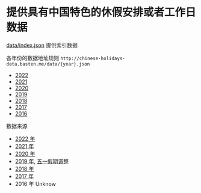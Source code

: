 # 提供具有中国特色的休假安排或者工作日数据

[data/index.json](http://chinese-holidays-data.basten.me/data/index.json) 提供索引数据

各年份的数据地址规则 `http://chinese-holidays-data.basten.me/data/{year}.json`

* [2022](http://chinese-holidays-data.basten.me/data/2022.json)
* [2021](http://chinese-holidays-data.basten.me/data/2021.json)
* [2020](http://chinese-holidays-data.basten.me/data/2020.json)
* [2019](http://chinese-holidays-data.basten.me/data/2019.json)
* [2018](http://chinese-holidays-data.basten.me/data/2018.json)
* [2017](http://chinese-holidays-data.basten.me/data/2017.json)
* [2016](http://chinese-holidays-data.basten.me/data/2016.json)

数据来源

* [2022 年](http://www.gov.cn/zhengce/content/2021-10/25/content_5644835.htm)
* [2021 年](http://www.gov.cn/zhengce/content/2020-11/25/content_5564127.htm)
* [2020 年](http://www.gov.cn/zhengce/content/2019-11/21/content_5454164.htm)
* [2019 年](http://www.gov.cn/zhengce/content/2018-12/06/content_5346276.htm), [五一假期调整](http://www.gov.cn/zhengce/content/2019-03/22/content_5375877.htm)
* [2018 年](http://www.gov.cn/zhengce/content/2017-11/30/content_5243579.htm)
* [2017 年](http://www.gov.cn/zhengce/content/2016-12/01/content_5141603.htm)
* 2016 年 Unknow
